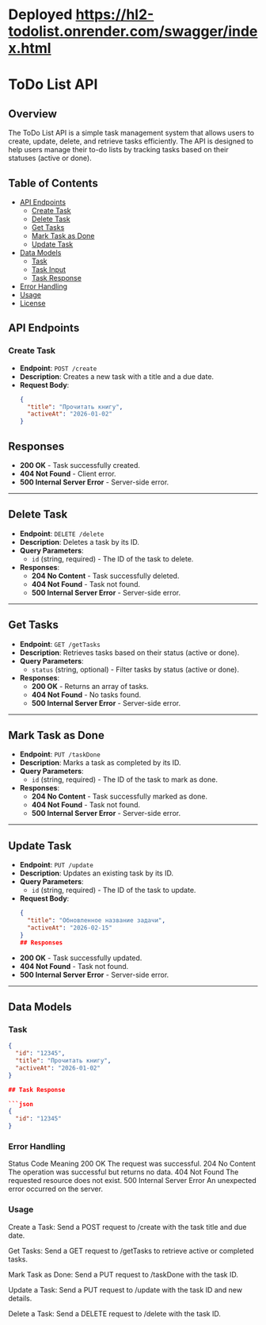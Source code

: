 # Deployed https://hl2-todolist.onrender.com/swagger/index.html

# ToDo List API

## Overview

The ToDo List API is a simple task management system that allows users to create, update, delete, and retrieve tasks efficiently. The API is designed to help users manage their to-do lists by tracking tasks based on their statuses (active or done).

## Table of Contents

- [API Endpoints](#api-endpoints)
  - [Create Task](#create-task)
  - [Delete Task](#delete-task)
  - [Get Tasks](#get-tasks)
  - [Mark Task as Done](#mark-task-as-done)
  - [Update Task](#update-task)
- [Data Models](#data-models)
  - [Task](#task)
  - [Task Input](#task-input)
  - [Task Response](#task-response)
- [Error Handling](#error-handling)
- [Usage](#usage)
- [License](#license)

## API Endpoints

### Create Task

- **Endpoint**: `POST /create`
- **Description**: Creates a new task with a title and a due date.
- **Request Body**:
  ```json
  {
    "title": "Прочитать книгу",
    "activeAt": "2026-01-02"
  }

## Responses

- **200 OK** - Task successfully created.
- **404 Not Found** - Client error.
- **500 Internal Server Error** - Server-side error.

---

## Delete Task

- **Endpoint**: `DELETE /delete`
- **Description**: Deletes a task by its ID.
- **Query Parameters**:
  - `id` (string, required) - The ID of the task to delete.
- **Responses**:
  - **204 No Content** - Task successfully deleted.
  - **404 Not Found** - Task not found.
  - **500 Internal Server Error** - Server-side error.

---

## Get Tasks

- **Endpoint**: `GET /getTasks`
- **Description**: Retrieves tasks based on their status (active or done).
- **Query Parameters**:
  - `status` (string, optional) - Filter tasks by status (active or done).
- **Responses**:
  - **200 OK** - Returns an array of tasks.
  - **404 Not Found** - No tasks found.
  - **500 Internal Server Error** - Server-side error.

---

## Mark Task as Done

- **Endpoint**: `PUT /taskDone`
- **Description**: Marks a task as completed by its ID.
- **Query Parameters**:
  - `id` (string, required) - The ID of the task to mark as done.
- **Responses**:
  - **204 No Content** - Task successfully marked as done.
  - **404 Not Found** - Task not found.
  - **500 Internal Server Error** - Server-side error.

---

## Update Task

- **Endpoint**: `PUT /update`
- **Description**: Updates an existing task by its ID.
- **Query Parameters**:
  - `id` (string, required) - The ID of the task to update.
- **Request Body**:
  ```json
  {
    "title": "Обновленное название задачи",
    "activeAt": "2026-02-15"
  }
  ## Responses

- **200 OK** - Task successfully updated.
- **404 Not Found** - Task not found.
- **500 Internal Server Error** - Server-side error.

---

## Data Models

### Task

```json
{
  "id": "12345",
  "title": "Прочитать книгу",
  "activeAt": "2026-01-02"
}

## Task Response

```json
{
  "id": "12345"
}
```
### Error Handling
Status Code	Meaning
200 OK	The request was successful.
204 No Content	The operation was successful but returns no data.
404 Not Found	The requested resource does not exist.
500 Internal Server Error	An unexpected error occurred on the server.
### Usage
Create a Task: Send a POST request to /create with the task title and due date.

Get Tasks: Send a GET request to /getTasks to retrieve active or completed tasks.

Mark Task as Done: Send a PUT request to /taskDone with the task ID.

Update a Task: Send a PUT request to /update with the task ID and new details.

Delete a Task: Send a DELETE request to /delete with the task ID.

